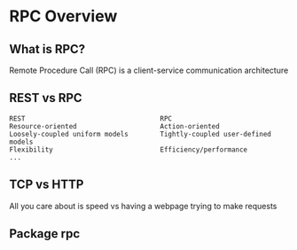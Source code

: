 # RPC Overview

## What is RPC?
Remote Procedure Call (RPC) is a client-service communication architecture

## REST vs RPC
```
REST                                  RPC
Resource-oriented                     Action-oriented
Loosely-coupled uniform models        Tightly-coupled user-defined models
Flexibility                           Efficiency/performance
...
```

## TCP vs HTTP
All you care about is speed vs having a webpage trying to make requests

## Package rpc